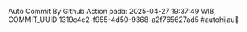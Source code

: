 Auto Commit By Github Action pada: 2025-04-27 19:37:49 WIB, COMMIT_UUID 1319c4c2-f955-4d50-9368-a2f765627ad5 #autohijau🗿
